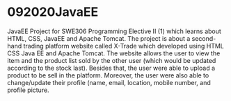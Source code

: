 # 092020JavaEE
JavaEE Project for SWE306 Programming Elective II (1) which learns about HTML, CSS, JavaEE and Apache Tomcat.
The project is about a second-hand trading platform website called X-Trade which developed using HTML CSS Java EE and Apache Tomcat. The website allows the user to view the item and the product list sold by the other user (which would be updated according to the stock last). Besides that, the user were able to upload a product to be sell in the platform. Moreover, the user were also able to change/update their profile (name, email, location, mobile number, and profile picture.
